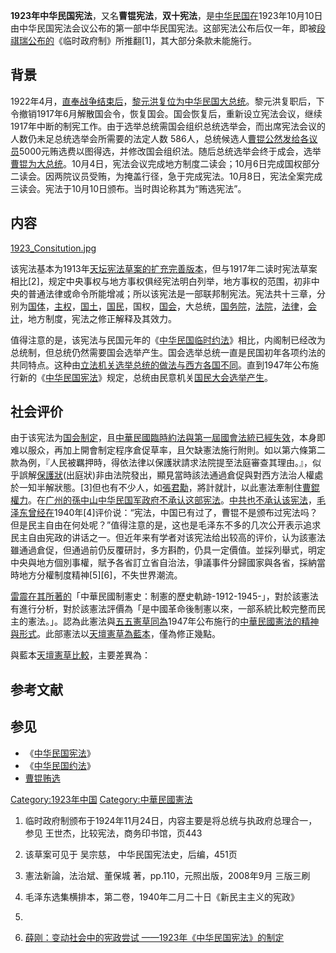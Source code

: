 **1923年中华民国宪法**，又名**曹锟宪法**，**双十宪法**，是[中华民国在](../Page/中华民国.md "wikilink")1923年10月10日由中华民国宪法会议公布的第一部中华民国宪法。这部宪法公布后仅一年，即被[段祺瑞公布的](../Page/段祺瑞.md "wikilink")《临时政府制》所推翻\[1\]，其大部分条款未能施行。

## 背景

1922年4月，[直奉战争结束后](../Page/直奉战争.md "wikilink")，[黎元洪复位为](../Page/黎元洪.md "wikilink")[中华民国大总统](../Page/中华民国大总统.md "wikilink")。黎元洪复职后，下令撤销1917年6月解散国会令，恢复国会。国会恢复后，重新设立宪法会议，继续1917年中断的制宪工作。由于选举总统需国会组织总统选举会，而出席宪法会议的人数仍未足总统选举会所需要的法定人数
586人，总统候选人[曹锟公然发给各议员](../Page/曹锟.md "wikilink")5000元贿选费以图得选，并修改国会组织法。随后总统选举会终于成会，选举[曹锟为大总统](../Page/曹锟.md "wikilink")。10月4日，宪法会议完成地方制度二读会；10月6日完成国权部分二读会。因两院议员受贿，为掩盖行径，急于完成宪法。10月8日，宪法全案完成三读会。宪法于10月10日颁布。当时舆论称其为“贿选宪法”。

## 内容

[1923_Consitution.jpg](https://zh.wikipedia.org/wiki/File:1923_Consitution.jpg "fig:1923_Consitution.jpg")

<div style="float:left; width:430px">

</div>

该宪法基本为1913年[天坛宪法草案的扩充完善版本](../Page/天坛宪法.md "wikilink")，但与1917年二读时宪法草案相比\[2\]，规定中央事权与地方事权俱经宪法明白列举，地方事权的范围，初非中央的普通法律或命令所能增减；所以该宪法是一部联邦制宪法。宪法共十三章，分别为[国体](../Page/国体.md "wikilink")，[主权](../Page/主权.md "wikilink")，[国土](../Page/国土.md "wikilink")，[国民](../Page/国民.md "wikilink")，国权，[国会](../Page/国会.md "wikilink")，大总统，[国务院](../Page/国务院.md "wikilink")，[法院](../Page/法院.md "wikilink")，[法律](../Page/法律.md "wikilink")，[会计](../Page/会计.md "wikilink")，地方制度，宪法之修正解释及其效力。

值得注意的是，该宪法与民国元年的《[中华民国临时约法](../Page/中华民国临时约法.md "wikilink")》相比，内阁制已经改为总统制，但总统仍然需要国会选举产生。国会选举总统一直是民国初年各项约法的共同特点。这种由[立法机关选举总统的做法与西方各国不同](../Page/立法机关.md "wikilink")。直到1947年公布施行新的《[中华民国宪法](../Page/中华民国宪法.md "wikilink")》规定，总统由民意机关[国民大会选举产生](../Page/国民大会.md "wikilink")。

## 社会评价

由于该宪法为[国会制定](../Page/民元國會.md "wikilink")，且[中華民國臨時約法與](../Page/中華民國臨時約法.md "wikilink")[第一屆國會法統已經失效](../Page/民元國會.md "wikilink")，本身即难以服众，再加上開會制定程序倉促草率，且欠缺憲法施行附則。如以第六條第二款為例，『人民被羈押時，得依法律以保護狀請求法院提至法庭審查其理由。』，似乎誤解[保護狀](../Page/人身保護令.md "wikilink")(出庭狀)非由法院發出，顯見當時該法通過倉促與對西方法治人權處於一知半解狀態。\[3\]但也有不少人，如[張君勱](../Page/張君勱.md "wikilink")，將計就計，以此憲法牽制住[曹錕權力](../Page/曹錕.md "wikilink")。在[广州的](../Page/广州.md "wikilink")[孫中山](../Page/孫中山.md "wikilink")[中华民国军政府不承认这部宪法](../Page/中华民国军政府.md "wikilink")。[中共也不承认该宪法](../Page/中共.md "wikilink")，[毛泽东曾经在](../Page/毛泽东.md "wikilink")1940年\[4\]评价说：“宪法，中国已有过了，曹锟不是颁布过宪法吗？但是民主自由在何处呢？”值得注意的是，这也是毛泽东不多的几次公开表示追求民主自由宪政的讲话之一。但近年来有学者对该宪法给出较高的评价，认为該憲法雖通過倉促，但通過前仍反覆研討，多方斟酌，仍具一定價值。並採列舉式，明定中央與地方個別事權，賦予各省訂立省自治法，爭議事件分歸國家與各省，採納當時地方分權制度精神\[5\]\[6\]，不失世界潮流。

[雷震在其所著的](../Page/雷震.md "wikilink")「中華民國制憲史：制憲的歷史軌跡-1912-1945-」，對於該憲法有進行分析，對於該憲法評價為「是中國革命後制憲以來，一部系統比較完整而民主的憲法。」。認為此憲法與[五五憲草同為](../Page/五五憲草.md "wikilink")1947年公布施行的[中華民國憲法的精神與形式](../Page/中華民國憲法.md "wikilink")。此部憲法以[天壇憲草為藍本](../Page/天壇憲草.md "wikilink")，僅為修正幾點。

與藍本[天壇憲草比較](../Page/天壇憲草.md "wikilink")，主要差異為：

## 参考文献

## 参见

  - 《[中华民国宪法](../Page/中华民国宪法.md "wikilink")》
  - 《[中华民国约法](../Page/中华民国约法.md "wikilink")》
  - [曹锟贿选](../Page/曹锟贿选.md "wikilink")

[Category:1923年中国](https://zh.wikipedia.org/wiki/Category:1923年中国 "wikilink")
[Category:中華民國憲法](https://zh.wikipedia.org/wiki/Category:中華民國憲法 "wikilink")

1.  临时政府制颁布于1924年11月24日，内容主要是将总统与执政府总理合一，参见 王世杰，比较宪法，商务印书馆，页443

2.  该草案可见于 吴宗慈， 中华民国宪法史，后编，451页

3.  憲法新論，法治斌、董保城 著，pp.110，元照出版，2008年9月 三版三刷

4.  毛泽东选集横排本，第二卷，1940年二月二十日《新民主主义的宪政》

5.
6.  [薛刚：变动社会中的宪政尝试
    ——1923年《中华民国宪法》的制定](https://web.archive.org/web/20121010092150/http://www.law-culture.com/showNews.asp?id=7387)